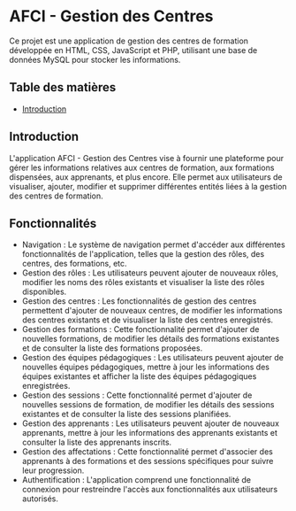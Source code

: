 # AFCI - Gestion des Centres

Ce projet est une application de gestion des centres de formation développée en HTML, CSS, JavaScript et PHP, utilisant une base de données MySQL pour stocker les informations.

## Table des matières

- [Introduction](#introduction)

## Introduction

L'application AFCI - Gestion des Centres vise à fournir une plateforme pour gérer les informations relatives aux centres de formation, aux formations dispensées, aux apprenants, et plus encore. Elle permet aux utilisateurs de visualiser, ajouter, modifier et supprimer différentes entités liées à la gestion des centres de formation.

## Fonctionnalités

- Navigation : Le système de navigation permet d'accéder aux différentes fonctionnalités de l'application, telles que la gestion des rôles, des centres, des formations, etc.
- Gestion des rôles : Les utilisateurs peuvent ajouter de nouveaux rôles, modifier les noms des rôles existants et visualiser la liste des rôles disponibles.
- Gestion des centres : Les fonctionnalités de gestion des centres permettent d'ajouter de nouveaux centres, de modifier les informations des centres existants et de visualiser la liste des centres enregistrés.
- Gestion des formations : Cette fonctionnalité permet d'ajouter de nouvelles formations, de modifier les détails des formations existantes et de consulter la liste des formations proposées.
- Gestion des équipes pédagogiques : Les utilisateurs peuvent ajouter de nouvelles équipes pédagogiques, mettre à jour les informations des équipes existantes et afficher la liste des équipes pédagogiques enregistrées.
- Gestion des sessions : Cette fonctionnalité permet d'ajouter de nouvelles sessions de formation, de modifier les détails des sessions existantes et de consulter la liste des sessions planifiées.
- Gestion des apprenants : Les utilisateurs peuvent ajouter de nouveaux apprenants, mettre à jour les informations des apprenants existants et consulter la liste des apprenants inscrits.
- Gestion des affectations : Cette fonctionnalité permet d'associer des apprenants à des formations et des sessions spécifiques pour suivre leur progression.
- Authentification : L'application comprend une fonctionnalité de connexion pour restreindre l'accès aux fonctionnalités aux utilisateurs autorisés.
